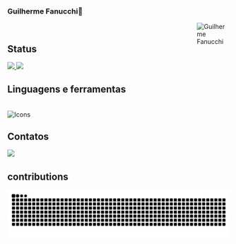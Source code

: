 ### Guilherme Fanucchi👋

<div>

<img align="right" height="75px" length= "200px" width="75px" alt="Guilherme Fanucchi" src="https://i0.wp.com/f8n-production.s3.us-east-2.amazonaws.com/collections/ftz11wts6.gif"/>

<div/>




<br>   
  
  ## Status
<div>
<a href="https://github.com/Guilherme-Fanucchi/github-readme-stats">
  <img height=150em src="https://github-readme-stats.vercel.app/api?username=Guilherme-Fanucchi&show_icons=true&theme=midnight-purple" />
</a>
<a href="https://github.com/Guilherme-Fanucchi/convoychat">
  <img height=150em length= 280em src="https://github-readme-stats.vercel.app/api/top-langs?username=Guilherme-Fanucchi&layout=compact&langs_count=8&theme=midnight-purple" />
</a>
</div>

## Linguagens e ferramentas
<div style="display: inline_block"><br>
<img alt="Icons" align="center" height="40" width="290" src="https://skillicons.dev/icons?i=vscode,py,java,git" />
  
  
</div>

##  Contatos
<div>
<a href="mailto:guilemosfa13@gmail.com"><img src="https://img.shields.io/badge/gmail-%23DD0031.svg?&style=for-the-badge&logo=gmail&logoColor=white"/></a>


</div>

## contributions
<div>
  
![snake gif](https://github.com/Guilherme-Fanucchi/Guilherme-Fanucchi/blob/output/github-contribution-grid-snake.svg)

</div>
